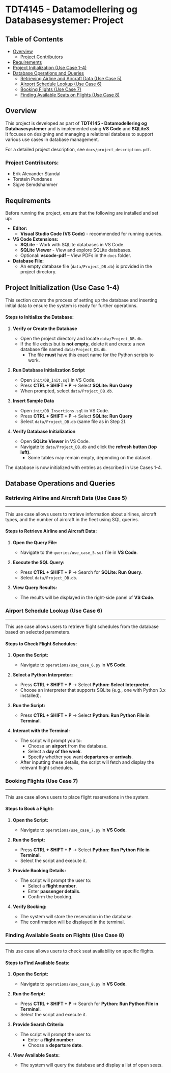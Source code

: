 <!-- In VS Code, right-click README.md and select “Open Preview” to view the formatted document. -->

# TDT4145 - Datamodellering og Databasesystemer: Project

## Table of Contents
- [Overview](#overview)
  - [Project Contributors](#project-contributors)
- [Requirements](#requirements)
- [Project Initialization (Use Case 1-4)](#project-initialization-use-case-1-4)
- [Database Operations and Queries](#database-operations-and-queries)
  - [Retrieving Airline and Aircraft Data (Use Case 5)](#retrieving-airline-and-aircraft-data-use-case-5)
  - [Airport Schedule Lookup (Use Case 6)](#airport-schedule-lookup-use-case-6)
  - [Booking Flights (Use Case 7)](#booking-flights-use-case-7)
  - [Finding Available Seats on Flights (Use Case 8)](#finding-available-seats-on-flights-use-case-8)

## Overview
This project is developed as part of **TDT4145 - Datamodellering og Databasesystemer** and is implemented using **VS Code** and **SQLite3**.  
It focuses on designing and managing a relational database to support various use cases in database management.

For a detailed project description, see `docs/project_description.pdf`.

### **Project Contributors:**
- Erik Alexander Standal
- Torstein Pundsnes
- Sigve Semdshammer

## Requirements
Before running the project, ensure that the following are installed and set up:

- **Editor:**  
  - **Visual Studio Code (VS Code)** - recommended for running queries.
- **VS Code Extensions:**
  - **SQLite** - Work with SQLite databases in VS Code.
  - **SQLite Viewer** - View and explore SQLite databases.
  - Optional: **vscode-pdf** – View PDFs in the `docs` folder.
- **Database File:**  
  - An empty database file (`data/Project_DB.db`) is provided in the project directory.

## Project Initialization (Use Case 1-4)

This section covers the process of setting up the database and inserting initial data to ensure the system is ready for further operations.

#### **Steps to Initialize the Database:**

1. **Verify or Create the Database**
    - Open the project directory and locate `data/Project_DB.db`.  
    - If the file exists but is **not empty**, delete it and create a new database file named `data/Project_DB.db`.  
        - The file **must** have this exact name for the Python scripts to work.

2. **Run Database Initialization Script**
    - Open `init/DB_Init.sql` in VS Code.  
    - Press **CTRL + SHIFT + P** → Select **SQLite: Run Query**
    - When prompted, select `data/Project_DB.db`.  

3. **Insert Sample Data**
    - Open `init/DB_Insertions.sql` in VS Code.  
    - Press **CTRL + SHIFT + P** → Select **SQLite: Run Query**
    - Select `data/Project_DB.db` (same file as in Step 2).

4. **Verify Database Initialization**
    - Open **SQLite Viewer** in VS Code.  
    - Navigate to `data/Project_DB.db` and click the **refresh button (top left)**.  
        - Some tables may remain empty, depending on the dataset.

The database is now initialized with entries as described in Use Cases 1-4.

## Database Operations and Queries

### **Retrieving Airline and Aircraft Data (Use Case 5)**
---
This use case allows users to retrieve information about airlines, aircraft types, and the number of aircraft in the fleet using SQL queries.

#### **Steps to Retrieve Airline and Aircraft Data:**  

1. **Open the Query File:**
   - Navigate to the `queries/use_case_5.sql` file in **VS Code**.

2. **Execute the SQL Query:**
   - Press **CTRL + SHIFT + P** → Search for **SQLite: Run Query**.
   - Select `data/Project_DB.db`.

3. **View Query Results:**
   - The results will be displayed in the right-side panel of **VS Code**.

### **Airport Schedule Lookup (Use Case 6)**  
---
This use case allows users to retrieve flight schedules from the database based on selected parameters.

#### **Steps to Check Flight Schedules:**

1. **Open the Script:**
   - Navigate to `operations/use_case_6.py` in **VS Code**.

2. **Select a Python Interpreter:**
   - Press **CTRL + SHIFT + P** → Select **Python: Select Interpreter**.
   - Choose an interpreter that supports SQLite (e.g., one with Python 3.x installed).

3. **Run the Script:**
   - Press **CTRL + SHIFT + P** → Select **Python: Run Python File in Terminal**.

4. **Interact with the Terminal:**
   - The script will prompt you to:
     - Choose an **airport** from the database.
     - Select a **day of the week**.
     - Specify whether you want **departures** or **arrivals**.
   - After inputting these details, the script will fetch and display the relevant flight schedules.

### **Booking Flights (Use Case 7)**
---
This use case allows users to place flight reservations in the system.

#### **Steps to Book a Flight:**

1. **Open the Script:**
   - Navigate to `operations/use_case_7.py` in **VS Code**.

2. **Run the Script:**
   - Press **CTRL + SHIFT + P** → Select **Python: Run Python File in Terminal**.
   - Select the script and execute it.

3. **Provide Booking Details:**
   - The script will prompt the user to:
     - Select a **flight number**.
     - Enter **passenger details**.
     - Confirm the booking.

4. **Verify Booking:**
   - The system will store the reservation in the database.
   - The confirmation will be displayed in the terminal.

### **Finding Available Seats on Flights (Use Case 8)**
---
This use case allows users to check seat availability on specific flights.

#### **Steps to Find Available Seats:**

1. **Open the Script:**
   - Navigate to `operations/use_case_8.py` in **VS Code**.

2. **Run the Script:**
   - Press **CTRL + SHIFT + P** → Search for **Python: Run Python File in Terminal**.
   - Select the script and execute it.

3. **Provide Search Criteria:**
   - The script will prompt the user to:
     - Enter a **flight number**.
     - Choose a **departure date**.

4. **View Available Seats:**
   - The system will query the database and display a list of open seats.